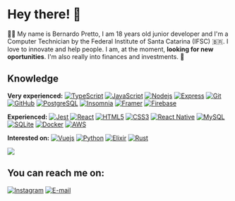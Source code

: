 # Hey there! :wave:

:man_technologist: My name is Bernardo Pretto, I am 18 years old junior developer and I'm a Computer Technician by the Federal Institute of Santa Catarina (IFSC) :brazil:. I love to innovate and help people. I am, at the moment, **looking for new oportunities**. I'm also really into finances and investments. :money_with_wings:

## Knowledge

**Very experienced:**
[![TypeScript](https://img.shields.io/badge/-TypeScript-000000?style=flat-square&logo=typescript&link=https://github.com/bpretto/)](https://github.com/bpretto/)
[![JavaScript](https://img.shields.io/badge/-JavaScript-black?style=flat-square&logo=javascript&link=https://github.com/bpretto/)](https://github.com/bpretto/)
[![Nodejs](https://img.shields.io/badge/-Nodejs-black?style=flat-square&logo=Node.js&link=https://github.com/bpretto/)](https://github.com/bpretto/)
[![Express](https://img.shields.io/badge/-Express-009f38?style=flat-square&logo=Express&link=https://github.com/bpretto/)](https://github.com/bpretto/)
[![Git](https://img.shields.io/badge/-Git-black?style=flat-square&logo=git&link=https://github.com/bpretto/)](https://github.com/bpretto/)
[![GitHub](https://img.shields.io/badge/-GitHub-181717?style=flat-square&logo=github&link=https://github.com/bpretto/)](https://github.com/bpretto/)
[![PostgreSQL](https://img.shields.io/badge/-PostgreSQL-fff?style=flat-square&logo=postgresql&link=https://github.com/bpretto/)](https://github.com/bpretto/)
[![Insomnia](https://img.shields.io/badge/-Insomnia-5849BE?style=flat-square&logo=Insomnia&link=https://github.com/bpretto/)](https://github.com/bpretto/)
[![Framer](https://img.shields.io/badge/-Framer-2596be?style=flat-square&logo=framer&link=https://github.com/bpretto/)](https://github.com/bpretto/)
[![Firebase](https://img.shields.io/badge/-Firebase-039be6?style=flat-square&logo=firebase&link=https://github.com/bpretto/)](https://github.com/bpretto/)




**Experienced:**
[![Jest](https://img.shields.io/badge/-Jest-97737d?style=flat-square&logo=jest&link=https://github.com/bpretto/)](https://github.com/bpretto/)
[![React](https://img.shields.io/badge/-React-black?style=flat-square&logo=react&link=https://github.com/bpretto/)](https://github.com/bpretto/)
[![HTML5](https://img.shields.io/badge/-HTML5-E34F26?style=flat-square&logo=html5&logoColor=white&link=https://github.com/bpretto/)](https://github.com/bpretto/)
[![CSS3](https://img.shields.io/badge/-CSS3-1572B6?style=flat-square&logo=css3&link=https://github.com/bpretto/)](https://github.com/bpretto/)
[![React Native](https://img.shields.io/badge/-React%20Native-black?style=flat-square&logo=react&link=https://github.com/bpretto/)](https://github.com/bpretto/)
[![MySQL](https://img.shields.io/badge/-MySQL-fff?style=flat-square&logo=mysql&link=https://github.com/bpretto/)](https://github.com/bpretto/)
[![SQLite](https://img.shields.io/badge/-SQLite-003B57?style=flat-square&logo=sqlite&link=https://github.com/bpretto/)](https://github.com/bpretto/)
[![Docker](https://img.shields.io/badge/-Docker-fff?style=flat-square&logo=docker&link=https://github.com/bpretto/)](https://github.com/bpretto/)
[![AWS](https://img.shields.io/badge/-Amazon%20Web%20Services-232f3e?style=flat-square&logo=amazon-aws&link=https://github.com/bpretto/)](https://github.com/bpretto/)


**Interested on:**
[![Vuejs](https://img.shields.io/badge/-Vuejs-000?style=flat-square&logo=Vuedotjs&link=https://github.com/bpretto/)](https://github.com/bpretto/)
[![Python](https://img.shields.io/badge/-Python-f6d145?style=flat-square&logo=Python&link=https://github.com/bpretto/)](https://github.com/bpretto/)
[![Elixir](https://img.shields.io/badge/Elixir-%234B275F.svg?&style=flat-square&logo=Elixir&link=https://github.com/bpretto/)](https://github.com/bpretto/)
[![Rust](https://img.shields.io/badge/Rust-%23000000.svg?&style=flat-square&logo=Rust&link=https://github.com/bpretto/)](https://github.com/bpretto/)



<img src="https://github-readme-stats.vercel.app/api/top-langs/?username=bpretto&layout=compact&bg_color=0d1117&text_color=fff">


## You can reach me on: 

[![Instagram](https://img.shields.io/badge/Instagram-fff.svg?style=for-the-badge&logo=Instagram&logoColor=black&link=https://instagram.com/bdgpretto/)](https://instagram.com/bdgpretto/)
[![E-mail](https://img.shields.io/badge/Gmail-fff?style=for-the-badge&logo=gmail&logoColor=black&link=mailto:bernardo@pretto.dev)](mailto:bernardo@pretto.dev)

